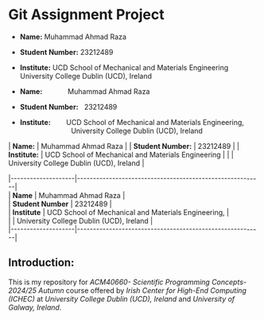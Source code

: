 # Git Assignment Project


* **Name:** Muhammad Ahmad Raza
* **Student Number:** 23212489
* **Institute:**        UCD School of Mechanical and Materials Engineering
                        University College Dublin (UCD), Ireland


* **Name:**&nbsp;&nbsp;&nbsp;&nbsp;&nbsp;&nbsp;&nbsp;&nbsp;&nbsp;&nbsp;&nbsp;&nbsp;&nbsp;Muhammad Ahmad Raza  
* **Student Number:**&nbsp;&nbsp;&nbsp;23212489  
* **Institute:**&nbsp;&nbsp;&nbsp;&nbsp;&nbsp;&nbsp;&nbsp;&nbsp;UCD School of Mechanical and Materials Engineering,    
&nbsp;&nbsp;&nbsp;&nbsp;&nbsp;&nbsp;&nbsp;&nbsp;&nbsp;&nbsp;&nbsp;&nbsp;&nbsp;&nbsp;&nbsp;&nbsp;&nbsp;&nbsp;&nbsp;&nbsp;&nbsp;&nbsp;&nbsp;&nbsp;&nbsp;&nbsp;University College Dublin (UCD), Ireland 

| **Name:**           | Muhammad Ahmad Raza                                      |
| **Student Number:** | 23212489                                                 |
| **Institute:**      | UCD School of Mechanical and Materials Engineering       |
|                     | University College Dublin (UCD), Ireland                |


 
|--------------------|----------------------------------------------------------|  
| **Name**           | Muhammad Ahmad Raza                                      |  
| **Student Number** | 23212489                                                 |  
| **Institute**      | UCD School of Mechanical and Materials Engineering,      |  
|                    | University College Dublin (UCD), Ireland                 |  
|--------------------|----------------------------------------------------------|  



## Introduction:

This is my repository for *ACM40660- Scientific Programming Concepts- 2024/25 Autumn* course offered by *Irish Center for High-End Computing (ICHEC)* at *University College Dublin (UCD), Ireland* and *University of Galway, Ireland*.

